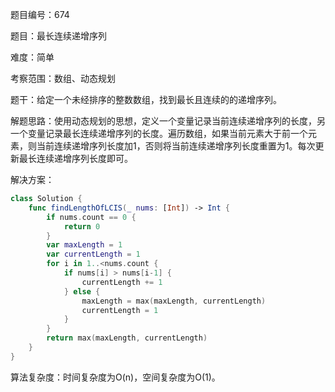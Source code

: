 题目编号：674

题目：最长连续递增序列

难度：简单

考察范围：数组、动态规划

题干：给定一个未经排序的整数数组，找到最长且连续的的递增序列。

解题思路：使用动态规划的思想，定义一个变量记录当前连续递增序列的长度，另一个变量记录最长连续递增序列的长度。遍历数组，如果当前元素大于前一个元素，则当前连续递增序列长度加1，否则将当前连续递增序列长度重置为1。每次更新最长连续递增序列长度即可。

解决方案：

```swift
class Solution {
    func findLengthOfLCIS(_ nums: [Int]) -> Int {
        if nums.count == 0 {
            return 0
        }
        var maxLength = 1
        var currentLength = 1
        for i in 1..<nums.count {
            if nums[i] > nums[i-1] {
                currentLength += 1
            } else {
                maxLength = max(maxLength, currentLength)
                currentLength = 1
            }
        }
        return max(maxLength, currentLength)
    }
}
```

算法复杂度：时间复杂度为O(n)，空间复杂度为O(1)。